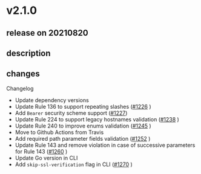 # v2.1.0

## release on 20210820

## description

## changes

Changelog

* Update dependency versions
* Update Rule 136 to support repeating slashes (<a class="issue-link js-issue-link" data-error-text="Failed to load title" data-id="860119746" data-permission-text="Title is private" data-url="https://github.com/zalando/zally/issues/1226" data-hovercard-type="pull_request" data-hovercard-url="/zalando/zally/pull/1226/hovercard" href="https://github.com/zalando/zally/pull/1226">#1226</a> )
* Add <code>Bearer</code> security scheme support (<a class="issue-link js-issue-link" data-error-text="Failed to load title" data-id="866410777" data-permission-text="Title is private" data-url="https://github.com/zalando/zally/issues/1227" data-hovercard-type="pull_request" data-hovercard-url="/zalando/zally/pull/1227/hovercard" href="https://github.com/zalando/zally/pull/1227">#1227</a>)
* Update Rule 224 to support legacy hostnames validation (<a class="issue-link js-issue-link" data-error-text="Failed to load title" data-id="897987192" data-permission-text="Title is private" data-url="https://github.com/zalando/zally/issues/1238" data-hovercard-type="pull_request" data-hovercard-url="/zalando/zally/pull/1238/hovercard" href="https://github.com/zalando/zally/pull/1238">#1238</a> )
* Update Rule 240 to improve enums validation (<a class="issue-link js-issue-link" data-error-text="Failed to load title" data-id="906570520" data-permission-text="Title is private" data-url="https://github.com/zalando/zally/issues/1245" data-hovercard-type="pull_request" data-hovercard-url="/zalando/zally/pull/1245/hovercard" href="https://github.com/zalando/zally/pull/1245">#1245</a> )
* Move to Github Actions from Travis
* Add required path parameter fields validation (<a class="issue-link js-issue-link" data-error-text="Failed to load title" data-id="913888531" data-permission-text="Title is private" data-url="https://github.com/zalando/zally/issues/1252" data-hovercard-type="pull_request" data-hovercard-url="/zalando/zally/pull/1252/hovercard" href="https://github.com/zalando/zally/pull/1252">#1252</a> )
* Update Rule 143 and remove violation in case of successive parameters for Rule 143 (<a class="issue-link js-issue-link" data-error-text="Failed to load title" data-id="928549084" data-permission-text="Title is private" data-url="https://github.com/zalando/zally/issues/1260" data-hovercard-type="pull_request" data-hovercard-url="/zalando/zally/pull/1260/hovercard" href="https://github.com/zalando/zally/pull/1260">#1260</a> )
* Update Go version in CLI
* Add <code>skip-ssl-verification</code> flag in CLI (<a class="issue-link js-issue-link" data-error-text="Failed to load title" data-id="931997481" data-permission-text="Title is private" data-url="https://github.com/zalando/zally/issues/1270" data-hovercard-type="pull_request" data-hovercard-url="/zalando/zally/pull/1270/hovercard" href="https://github.com/zalando/zally/pull/1270">#1270</a> )

